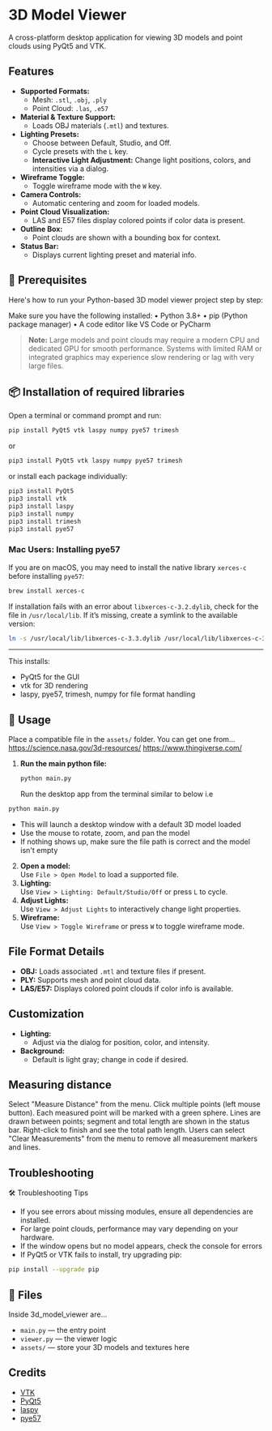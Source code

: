# 3D Model Viewer

A cross-platform desktop application for viewing 3D models and point clouds using PyQt5 and VTK.

## Features

- **Supported Formats:**  
  - Mesh: `.stl`, `.obj`, `.ply`
  - Point Cloud: `.las`, `.e57`
- **Material & Texture Support:**  
  - Loads OBJ materials (`.mtl`) and textures.
- **Lighting Presets:**  
  - Choose between Default, Studio, and Off.
  - Cycle presets with the `L` key.
  - **Interactive Light Adjustment:** Change light positions, colors, and intensities via a dialog.
- **Wireframe Toggle:**  
  - Toggle wireframe mode with the `W` key.
- **Camera Controls:**  
  - Automatic centering and zoom for loaded models.
- **Point Cloud Visualization:**  
  - LAS and E57 files display colored points if color data is present.
- **Outline Box:**  
  - Point clouds are shown with a bounding box for context.
- **Status Bar:**  
  - Displays current lighting preset and material info.


## 🏁 Prerequisites
Here's how to run your Python-based 3D model viewer project step by step:

Make sure you have the following installed:
• 	Python 3.8+
• 	pip (Python package manager)
• 	A code editor like VS Code or PyCharm

> **Note:** Large models and point clouds may require a modern CPU and dedicated GPU for smooth performance. Systems with limited RAM or integrated graphics may experience slow rendering or lag with very large files.


## 📦 Installation of required libraries
Open a terminal or command prompt and run:
```bash
pip install PyQt5 vtk laspy numpy pye57 trimesh
```
or
```bash
pip3 install PyQt5 vtk laspy numpy pye57 trimesh
```
or install each package individually:
```bash
pip3 install PyQt5
pip3 install vtk
pip3 install laspy
pip3 install numpy
pip3 install trimesh
pip3 install pye57
```

### Mac Users: Installing pye57
If you are on macOS, you may need to install the native library `xerces-c` before installing `pye57`:
```sh
brew install xerces-c
```
If installation fails with an error about `libxerces-c-3.2.dylib`, check for the file in `/usr/local/lib`. If it’s missing, create a symlink to the available version:
```sh
ln -s /usr/local/lib/libxerces-c-3.3.dylib /usr/local/lib/libxerces-c-3.2.dylib
```

---

This installs:
- PyQt5 for the GUI
- vtk for 3D rendering
- laspy, pye57, trimesh, numpy for file format handling


## 🧪 Usage
Place a compatible file in the `assets/` folder. You can get one from...
https://science.nasa.gov/3d-resources/
https://www.thingiverse.com/

1. **Run the main python file:**
    ```sh
    python main.py
    ```
    Run the desktop app from the terminal similar to below i.e
```bash
python main.py
```

- This will launch a desktop window with a default 3D model loaded
- Use the mouse to rotate, zoom, and pan the model
- If nothing shows up, make sure the file path is correct and the model isn't empty

2. **Open a model:**  
   Use `File > Open Model` to load a supported file.
3. **Lighting:**  
   Use `View > Lighting: Default/Studio/Off` or press `L` to cycle.
4. **Adjust Lights:**  
   Use `View > Adjust Lights` to interactively change light properties.
5. **Wireframe:**  
   Use `View > Toggle Wireframe` or press `W` to toggle wireframe mode.

## File Format Details
- **OBJ:** Loads associated `.mtl` and texture files if present.
- **PLY:** Supports mesh and point cloud data.
- **LAS/E57:** Displays colored point clouds if color info is available.

## Customization

- **Lighting:**  
  - Adjust via the dialog for position, color, and intensity.
- **Background:**  
  - Default is light gray; change in code if desired.

## Measuring distance
Select "Measure Distance" from the menu.
Click multiple points (left mouse button).
Each measured point will be marked with a green sphere.
Lines are drawn between points; segment and total length are shown in the status bar.
Right-click to finish and see the total path length.
Users can select "Clear Measurements" from the menu to remove all measurement markers and lines.

## Troubleshooting
🛠️ Troubleshooting Tips
- If you see errors about missing modules, ensure all dependencies are installed.
- For large point clouds, performance may vary depending on your hardware.
- If the window opens but no model appears, check the console for errors
- If PyQt5 or VTK fails to install, try upgrading pip:
```bash
pip install --upgrade pip
```

## 📁 Files
Inside 3d_model_viewer are...
- `main.py` — the entry point
- `viewer.py` — the viewer logic
- `assets/` — store your 3D models and textures here

## Credits

- [VTK](https://vtk.org/)
- [PyQt5](https://riverbankcomputing.com/software/pyqt/)
- [laspy](https://laspy.readthedocs.io/)
- [pye57](https://github.com/asmaloney/pye57)
